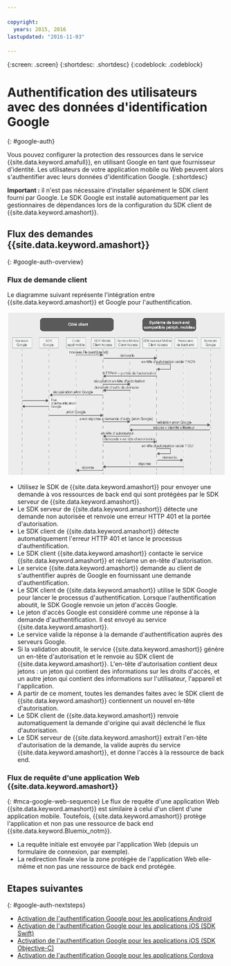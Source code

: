 ```yaml
---

copyright:
  years: 2015, 2016
lastupdated: "2016-11-03"

---
```

{:screen:  .screen}
{:shortdesc: .shortdesc}
{:codeblock: .codeblock}

# Authentification des utilisateurs avec des données d'identification Google
{: #google-auth}

Vous pouvez configurer la protection des ressources dans le service {{site.data.keyword.amafull}}, en utilisant Google en tant que fournisseur d'identité. Les utilisateurs de votre application mobile ou Web peuvent alors s'authentifier avec leurs données d'identification Google.
{:shortdesc}

**Important :** il n'est pas nécessaire d'installer séparément le SDK client fourni par Google. Le SDK Google est installé automatiquement par les gestionnaires de dépendances lors de la configuration du SDK client de {{site.data.keyword.amashort}}.

## Flux des demandes {{site.data.keyword.amashort}}
{: #google-auth-overview}

### Flux de demande client

Le diagramme suivant représente l'intégration entre {{site.data.keyword.amashort}} et Google pour l'authentification.

![Diagramme de flux de demande client](images/mca-sequence-google.jpg)

* Utilisez le SDK de {{site.data.keyword.amashort}} pour envoyer une demande à vos ressources de back end qui sont protégées par le SDK serveur de {{site.data.keyword.amashort}}.
* Le SDK serveur de {{site.data.keyword.amashort}} détecte une demande non autorisée et renvoie une erreur HTTP 401 et la portée d'autorisation.
* Le SDK client de {{site.data.keyword.amashort}} détecte automatiquement l'erreur HTTP 401 et lance le processus d'authentification.
* Le SDK client {{site.data.keyword.amashort}} contacte le service {{site.data.keyword.amashort}} et réclame un en-tête d'autorisation.
* Le service {{site.data.keyword.amashort}} demande au client de s'authentifier auprès de Google en fournissant une demande d'authentification.
* Le SDK client de {{site.data.keyword.amashort}} utilise le SDK Google pour lancer le processus d'authentification. Lorsque l'authentification aboutit, le SDK Google renvoie un jeton d'accès Google.
* Le jeton d'accès Google est considéré comme une réponse à la demande d'authentification. Il est envoyé au service {{site.data.keyword.amashort}}.
* Le service valide la réponse à la demande d'authentification auprès des serveurs Google.
* Si la validation aboutit, le service {{site.data.keyword.amashort}} génère un en-tête d'autorisation et le renvoie au SDK client de {{site.data.keyword.amashort}}. L'en-tête d'autorisation contient deux jetons : un jeton qui contient des informations sur les droits d'accès, et un autre jeton qui contient des informations sur l'utilisateur, l'appareil et l'application.
* A partir de ce moment, toutes les demandes faites avec le SDK client de {{site.data.keyword.amashort}} contiennent un nouvel en-tête d'autorisation.
* Le SDK client de {{site.data.keyword.amashort}} renvoie automatiquement la demande d'origine qui avait déclenché le flux d'autorisation.
* Le SDK serveur de {{site.data.keyword.amashort}} extrait l'en-tête d'autorisation de la demande, la valide auprès du service {{site.data.keyword.amashort}}, et donne l'accès à la ressource de back end.


### Flux de requête d'une application Web {{site.data.keyword.amashort}}
{: #mca-google-web-sequence}
Le flux de requête d'une application Web {{site.data.keyword.amashort}} est similaire à celui d'un client d'une application mobile. Toutefois,
{{site.data.keyword.amashort}} protège l'application et non pas une ressource de back end {{site.data.keyword.Bluemix_notm}}.

  * La requête initiale est envoyée par l'application Web (depuis un formulaire de connexion, par exemple).
  * La redirection finale vise la zone protégée de l'application Web elle-même et non pas une ressource de back end protégée.



## Etapes suivantes
{: #google-auth-nextsteps}

* [Activation de l'authentification Google pour les applications Android](google-auth-android.html)
* [Activation de l'authentification Google pour les applications iOS (SDK Swift)](google-auth-ios-swift-sdk.html)
* [Activation de l'authentification Google pour les applications iOS (SDK Objective-C)](google-auth-ios.html)
* [Activation de l'authentification Google pour les applications Cordova](google-auth-cordova.html)
